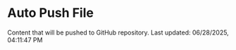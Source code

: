 # Auto Push File

Content that will be pushed to GitHub repository.
Last updated: 06/28/2025, 04:11:47 PM
